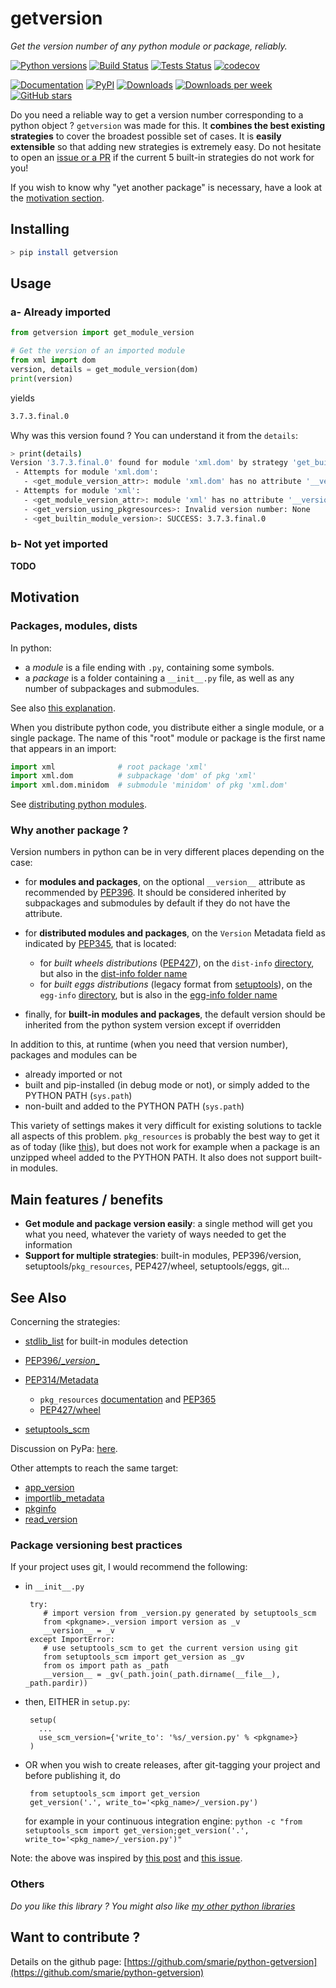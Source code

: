 # getversion

*Get the version number of any python module or package, reliably.*

[![Python versions](https://img.shields.io/pypi/pyversions/getversion.svg)](https://pypi.python.org/pypi/getversion/) [![Build Status](https://travis-ci.org/smarie/python-getversion.svg?branch=master)](https://travis-ci.org/smarie/python-getversion) [![Tests Status](https://smarie.github.io/python-getversion/junit/junit-badge.svg?dummy=8484744)](https://smarie.github.io/python-getversion/junit/report.html) [![codecov](https://codecov.io/gh/smarie/python-getversion/branch/master/graph/badge.svg)](https://codecov.io/gh/smarie/python-getversion)

[![Documentation](https://img.shields.io/badge/doc-latest-blue.svg)](https://smarie.github.io/python-getversion/) [![PyPI](https://img.shields.io/pypi/v/getversion.svg)](https://pypi.python.org/pypi/getversion/) [![Downloads](https://pepy.tech/badge/getversion)](https://pepy.tech/project/getversion) [![Downloads per week](https://pepy.tech/badge/getversion/week)](https://pepy.tech/project/getversion) [![GitHub stars](https://img.shields.io/github/stars/smarie/python-getversion.svg)](https://github.com/smarie/python-getversion/stargazers)

Do you need a reliable way to get a version number corresponding to a python object ? `getversion` was made for this. It **combines the best existing strategies** to cover the broadest possible set of cases. It is **easily extensible** so that adding new strategies is extremely easy. Do not hesitate to open an [issue or a PR](https://github.com/smarie/python-getversion/issues) if the current 5 built-in strategies do not work for you!

If you wish to know why "yet another package" is necessary, have a look at the [motivation section](#motivation). 

## Installing

```bash
> pip install getversion
```

## Usage

### a- Already imported

```python
from getversion import get_module_version

# Get the version of an imported module
from xml import dom
version, details = get_module_version(dom)
print(version)
```

yields

```bash
3.7.3.final.0
```

Why was this version found ? You can understand it from the `details`:

```bash
> print(details)
Version '3.7.3.final.0' found for module 'xml.dom' by strategy 'get_builtin_module_version', after the following failed attempts:
 - Attempts for module 'xml.dom':
   - <get_module_version_attr>: module 'xml.dom' has no attribute '__version__'
 - Attempts for module 'xml':
   - <get_module_version_attr>: module 'xml' has no attribute '__version__'
   - <get_version_using_pkgresources>: Invalid version number: None
   - <get_builtin_module_version>: SUCCESS: 3.7.3.final.0

```

### b- Not yet imported

**TODO**

## Motivation

### Packages, modules, dists

In python:
 - a *module* is a file ending with `.py`, containing some symbols.
 - a *package* is a folder containing a `__init__.py` file, as well as any number of subpackages and submodules.

See also [this explanation](https://www.quora.com/What-is-the-difference-between-Python-modules-packages-libraries-and-frameworks).

When you distribute python code, you distribute either a single module, or a single package. The name of this "root" module or package is the first name that appears in an import:

```python
import xml              # root package 'xml'
import xml.dom          # subpackage 'dom' of pkg 'xml'
import xml.dom.minidom  # submodule 'minidom' of pkg 'xml.dom'
```

See [distributing python modules](https://docs.python.org/3/distributing/index.html).

### Why another package ?

Version numbers in python can be in very different places depending on the case:

 * for **modules and packages**, on the optional `__version__` attribute as recommended by [PEP396](https://www.python.org/dev/peps/pep-0396/#specification). It should be considered inherited by subpackages and submodules by default if they do not have the attribute.
 
 * for **distributed modules and packages**, on the `Version` Metadata field as indicated by [PEP345](https://www.python.org/dev/peps/pep-0345/#version), that is located:
 
    * for *built wheels distributions* ([PEP427](https://www.python.org/dev/peps/pep-0427)), on the `dist-info` [directory](https://www.python.org/dev/peps/pep-0427/#the-dist-info-directory), but also in the [dist-info folder name](https://www.python.org/dev/peps/pep-0427/#file-contents)
    * for *built eggs distributions* (legacy format from [setuptools](https://setuptools.readthedocs.io/en/latest/formats.html)), on the `egg-info` [directory](https://setuptools.readthedocs.io/en/latest/formats.html#project-metadata), but is also in the [egg-info folder name](https://setuptools.readthedocs.io/en/latest/formats.html#filename-embedded-metadata)

 * finally, for **built-in modules and packages**, the default version should be inherited from the python system version except if overridden


In addition to this, at runtime (when you need that version number), packages and modules can be

 - already imported or not
 - built and pip-installed (in debug mode or not), or simply added to the PYTHON PATH (`sys.path`)
 - non-built and added to the PYTHON PATH (`sys.path`)

This variety of settings makes it very difficult for existing solutions to tackle all aspects of this problem. `pkg_resources` is probably the best way to get it as of today (like [this](https://stackoverflow.com/questions/8880661/getting-package-version-using-pkg-resources)), but does not work for example when a package is an unzipped wheel added to the PYTHON PATH. It also does not support built-in modules.


## Main features / benefits

 * **Get module and package version easily**: a single method will get you what you need, whatever the variety of ways needed to get the information
 * **Support for multiple strategies**: built-in modules, PEP396/version, setuptools/`pkg_resources`, PEP427/wheel, setuptools/eggs, git...

## See Also

Concerning the strategies:

 - [stdlib_list](https://github.com/jackmaney/python-stdlib-list) for built-in modules detection
 - [PEP396/\__version__](https://www.python.org/dev/peps/pep-0396/)
 - [PEP314/Metadata](https://www.python.org/dev/peps/pep-0314/)
 
    - `pkg_resources` [documentation](https://setuptools.readthedocs.io/en/latest/pkg_resources.html) and [PEP365](https://www.python.org/dev/peps/pep-0365/)
    - [PEP427/wheel](https://www.python.org/dev/peps/pep-0427/)
 
 - [setuptools_scm](https://github.com/pypa/setuptools_scm/)

Discussion on PyPa: [here](https://github.com/pypa/setuptools/issues/1316).

Other attempts to reach the same target:

 - [app_version](https://github.com/lambdalisue/app_version)
 - [importlib_metadata](https://gitlab.com/python-devs/importlib_metadata)
 - [pkginfo](https://pythonhosted.org/pkginfo/)
 - [read_version](https://github.com/jwodder/read_version)
 
### Package versioning best practices

If your project uses git, I would recommend the following:

 * in `__init__.py`

        try:
           # import version from _version.py generated by setuptools_scm
           from <pkgname>._version import version as _v
           __version__ = _v
        except ImportError:
           # use setuptools_scm to get the current version using git
           from setuptools_scm import get_version as _gv
           from os import path as _path
           __version__ = _gv(_path.join(_path.dirname(__file__), _path.pardir))

 * then, EITHER in `setup.py`:
 
        setup(
          ...
          use_scm_version={'write_to': '%s/_version.py' % <pkgname>}
        )  

 * OR when you wish to create releases, after git-tagging your project and before publishing it, do
 
        from setuptools_scm import get_version
        get_version('.', write_to='<pkg_name>/_version.py')

   for example in your continuous integration engine: `python -c "from setuptools_scm import get_version;get_version('.', write_to='<pkg_name>/_version.py')"`


Note: the above was inspired by [this post](https://stackoverflow.com/questions/17583443/what-is-the-correct-way-to-share-package-version-with-setup-py-and-the-package/17638236#17638236) and [this issue](https://github.com/pypa/setuptools_scm/issues/328).

### Others

*Do you like this library ? You might also like [my other python libraries](https://github.com/smarie/OVERVIEW#python)* 

## Want to contribute ?

Details on the github page: [https://github.com/smarie/python-getversion](https://github.com/smarie/python-getversion)
